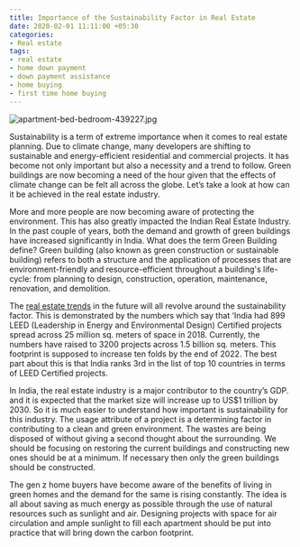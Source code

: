 ```yaml
---
title: Importance of the Sustainability Factor in Real Estate
date: 2020-02-01 11:11:00 +05:30
categories:
- Real estate
tags:
- real estate
- home down payment
- down payment assistance
- home buying
- first time home buying
---
```


![apartment-bed-bedroom-439227.jpg](/uploads/apartment-bed-bedroom-439227.jpg)

Sustainability is a term of extreme importance when it comes to real estate planning. Due to climate change, many developers are shifting to sustainable and energy-efficient residential and commercial projects. It has become not only important but also a necessity and a trend to follow. Green buildings are now becoming a need of the hour given that the effects of climate change can be felt all across the globe. Let’s take a look at how can it be achieved in the real estate industry.

More and more people are now becoming aware of protecting the environment. This has also greatly impacted the Indian Real Estate Industry. In the past couple of years, both the demand and growth of green buildings have increased significantly in India. What does the term Green Building define? Green building (also known as green construction or sustainable building) refers to both a structure and the application of processes that are environment-friendly and resource-efficient throughout a building's life-cycle: from planning to design, construction, operation, maintenance, renovation, and demolition.

The [real estate trends](https://blog.HomeCapital.in/7-residential-real-estate-trends-to-look-out-for-in-2020/) in the future will all revolve around the sustainability factor. This is demonstrated by the numbers which say that ‘India had 899 LEED (Leadership in Energy and Environmental Design) Certified projects spread across 25 million sq. meters of space in 2018. Currently, the numbers have raised to 3200 projects across 1.5 billion sq. meters. This footprint is supposed to increase ten folds by the end of 2022. The best part about this is that India ranks 3rd in the list of top 10 countries in terms of LEED Certified projects.

In India, the real estate industry is a major contributor to the country’s GDP. and it is expected that the market size will increase up to US$1 trillion by 2030. So it is much easier to understand how important is sustainability for this industry. The usage attribute of a project is a determining factor in contributing to a clean and green environment. The wastes are being disposed of without giving a second thought about the surrounding. We should be focusing on restoring the current buildings and constructing new ones should be at a minimum. If necessary then only the green buildings should be constructed.

The gen z home buyers have become aware of the benefits of living in green homes and the demand for the same is rising constantly. The idea is all about saving as much energy as possible through the use of natural resources such as sunlight and air. Designing projects with space for air circulation and ample sunlight to fill each apartment should be put into practice that will bring down the carbon footprint.
